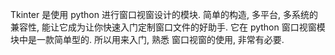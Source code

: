 Tkinter 是使用 python 进行窗口视窗设计的模块. 简单的构造, 多平台, 多系统的兼容性, 能让它成为让你快速入门定制窗口文件的好助手.
它在 python 窗口视窗模块中是一款简单型的. 所以用来入门, 熟悉 窗口视窗的使用, 非常有必要.